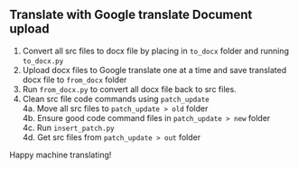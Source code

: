 ## Translate with Google translate Document upload

1. Convert all src files to docx file by placing in `to_docx` folder and running `to_docx.py`
2. Upload docx files to Google translate one at a time and save translated docx file to `from_docx` folder
3. Run `from_docx.py` to convert all docx file back to src files.
4. Clean src file code commands using `patch_update`  
  4a. Move all src files to `patch_update > old` folder  
  4b. Ensure good code command files in `patch_update > new` folder  
  4c. Run `insert_patch.py`  
  4d. Get src files from `patch_update > out` folder  


Happy machine translating!
